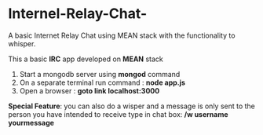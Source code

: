 # Internel-Relay-Chat-
A basic Internet Relay Chat using MEAN stack with the functionality to whisper.

This a basic **IRC** app developed on **MEAN** stack

1) Start a mongodb server using **mongod** command <br>
2) On a separate terminal run command : **node app.js** <br>
3) Open a browser : **goto link localhost:3000** <br>


**Special Feature**: you can also do a wisper and a message 
is only sent to the person you have intended to receive
type in chat box: **/w username yourmessage**


